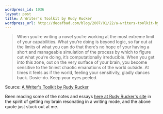 ```yaml
--- 
wordpress_id: 1036
layout: post
title: A Writer's Toolkit by Rudy Rucker
wordpress_url: http://decafbad.com/blog/2007/01/22/a-writers-toolkit-by-rudy-rucker
---
```

<blockquote cite="http://www.rudyrucker.com/writing/">When you’re writing a novel you’re working at the most extreme limit of your 
capabilities.  What you’re doing is beyond logic, so far out at the limits of what you can do 
that there’s no hope of your having a short and manageable simulation of the process by 
which to figure out what you’re doing, it’s computationally irreducible.  When you get into 
this zone, out on the very surface of your brain, you become sensitive to the tiniest chaotic 
emanations of the world outside.  At times it feels as if the world, feeling your sensitivity, 
gladly dances back.  Dosie-do.  Keep your eyes peeled.</blockquote><div class="quotesource">Source: <a href="http://www.rudyrucker.com/writing/">A Writer's Toolkit by Rudy Rucker</a></div>

Been reading some of the notes and essays [here at Rudy Rucker's site](http://www.rudyrucker.com/writing/) in the spirit of getting my brain resonating in a writing mode, and the above quote just stuck out at me.
